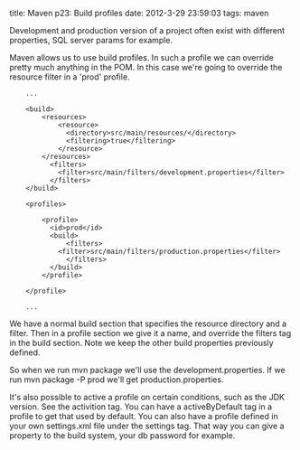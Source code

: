 title: Maven p23: Build profiles
date: 2012-3-29 23:59:03
tags: maven

Development and production version of a project often exist with different properties, SQL server params for example. 

Maven allows us to use build profiles. In such a profile we can override pretty much anything in the POM. In this case we're going to override the resource filter in a 'prod' profile.

		...

		<build>
			<resources>
			    <resource>
			      <directory>src/main/resources/</directory>
			      <filtering>true</filtering>
			    </resource>
			</resources>                    
			  <filters>
			    <filter>src/main/filters/development.properties</filter>
			  </filters>               
		</build>

		<profiles>

			<profile>
			  <id>prod</id>
			  <build>
			      <filters>
				<filter>src/main/filters/production.properties</filter>
			      </filters>    
			  </build>
			</profile>	

		</profile>

		...

We have a normal build section that specifies the resource directory and a filter. Then in a profile section we give it a name, and override the filters tag in the build section. Note we keep the other build properties previously defined.

So when we run mvn package we'll use the development.properties. If we run mvn package -P prod we'll get production.properties.

It's also possible to active a profile on certain conditions, such as the JDK version. See the activition tag. You can have a activeByDefault tag in a profile to get that used by default. You can also have a profile defined in your own settings.xml file under the settings tag. That way you can give a property to the build system, your db password for example.
